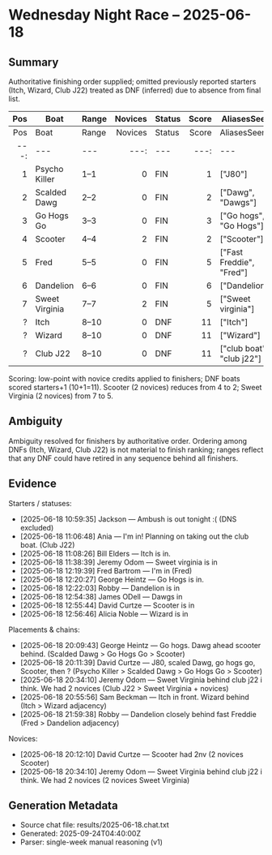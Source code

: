 # Wednesday Night Race – 2025-06-18

<!-- markdownlint-disable MD013 -->

## Summary

Authoritative finishing order supplied; omitted previously reported starters (Itch, Wizard, Club J22) treated as DNF (inferred) due to absence from final list.

| Pos | Boat | Range | Novices | Status | Score | AliasesSeen |
|---:|---|---|---:|---|---:|---|
| Pos | Boat | Range | Novices | Status | Score | AliasesSeen |
|---:|---|---|---:|---|---:|---|
| 1 | Psycho Killer | 1–1 | 0 | FIN | 1 | ["J80"] |
| 2 | Scalded Dawg | 2–2 | 0 | FIN | 2 | ["Dawg", "Dawgs"] |
| 3 | Go Hogs Go | 3–3 | 0 | FIN | 3 | ["Go hogs", "Go Hogs"] |
| 4 | Scooter | 4–4 | 2 | FIN | 2 | ["Scooter"] |
| 5 | Fred | 5–5 | 0 | FIN | 5 | ["Fast Freddie", "Fred"] |
| 6 | Dandelion | 6–6 | 0 | FIN | 6 | ["Dandelion"] |
| 7 | Sweet Virginia | 7–7 | 2 | FIN | 5 | ["Sweet virginia"] |
| ? | Itch | 8–10 | 0 | DNF | 11 | ["Itch"] |
| ? | Wizard | 8–10 | 0 | DNF | 11 | ["Wizard"] |
| ? | Club J22 | 8–10 | 0 | DNF | 11 | ["club boat", "club j22"] |

Scoring: low-point with novice credits applied to finishers; DNF boats scored starters+1 (10+1=11). Scooter (2 novices) reduces from 4 to 2; Sweet Virginia (2 novices) from 7 to 5.

## Ambiguity

Ambiguity resolved for finishers by authoritative order. Ordering among DNFs (Itch, Wizard, Club J22) is not material to finish ranking; ranges reflect that any DNF could have retired in any sequence behind all finishers.

## Evidence

Starters / statuses:

- [2025-06-18 10:59:35] Jackson — Ambush is out tonight :( (DNS excluded)
- [2025-06-18 11:06:48] Ania — I'm in! Planning on taking out the club boat. (Club J22)
- [2025-06-18 11:08:26] Bill Elders — Itch is in.
- [2025-06-18 11:38:39] Jeremy Odom — Sweet virginia is in
- [2025-06-18 12:19:39] Fred Bartrom — I'm in (Fred)
- [2025-06-18 12:20:27] George Heintz — Go Hogs is in.
- [2025-06-18 12:22:03] Robby — Dandelion is in
- [2025-06-18 12:54:38] James ODell — Dawgs in
- [2025-06-18 12:55:44] David Curtze — Scooter is in
- [2025-06-18 12:56:46] Alicia Noble — Wizard is in

Placements & chains:

- [2025-06-18 20:09:43] George Heintz — Go hogs. Dawg ahead scooter behind. (Scalded Dawg > Go Hogs Go > Scooter)
- [2025-06-18 20:11:39] David Curtze — J80, scaled Dawg,  go hogs go, Scooter,  then ? (Psycho Killer > Scalded Dawg > Go Hogs Go > Scooter)
- [2025-06-18 20:34:10] Jeremy Odom — Sweet Virginia behind club j22 i think. We had 2 novices (Club J22 > Sweet Virginia + novices)
- [2025-06-18 20:55:56] Sam Beckman — Itch in front. Wizard behind (Itch > Wizard adjacency)
- [2025-06-18 21:59:38] Robby — Dandelion closely behind fast Freddie (Fred > Dandelion adjacency)

Novices:

- [2025-06-18 20:12:10] David Curtze — Scooter had 2nv (2 novices Scooter)
- [2025-06-18 20:34:10] Jeremy Odom — Sweet Virginia behind club j22 i think. We had 2 novices (2 novices Sweet Virginia)

## Generation Metadata

- Source chat file: results/2025-06-18.chat.txt
- Generated: 2025-09-24T04:40:00Z
- Parser: single-week manual reasoning (v1)

<!-- markdownlint-enable MD013 -->
